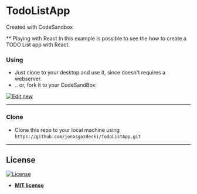# TodoListApp
Created with CodeSandbox

** Playing with React
In this example is possible to see the how to create a TODO List app with React.


### Using

- Just clone to your desktop and use it, since doesn't requires a webserver.
- .. or, fork it to your CodeSandBox: 

[![Edit new](https://codesandbox.io/static/img/play-codesandbox.svg)](https://codesandbox.io/s/github/jonasgozdecki/TodoListApp/tree/master/?fontsize=14)


---

### Clone

- Clone this repo to your local machine using `https://github.com/jonasgozdecki/TodoListApp.git`

---

## License

[![License](http://img.shields.io/:license-mit-blue.svg?style=flat-square)](http://badges.mit-license.org)

- **[MIT license](http://opensource.org/licenses/mit-license.php)**
